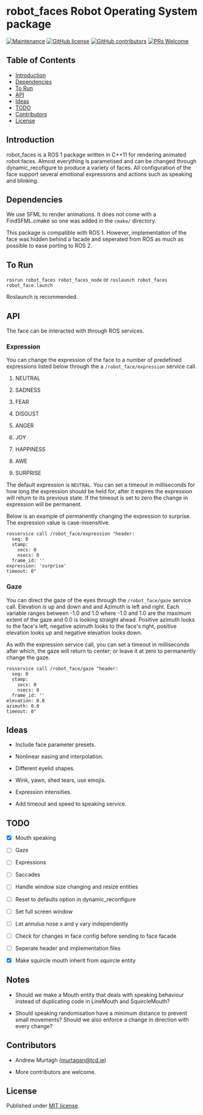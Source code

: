 # robot_faces Robot Operating System package


[![Maintenance](https://img.shields.io/badge/Maintained%3F-yes-green.svg)](https://GitHub.com/AndrewMurtagh/robot_faces/graphs/commit-activity)
[![GitHub license](https://img.shields.io/github/license/AndrewMurtagh/robot_faces.svg)](https://github.com/AndrewMurtagh/robot_faces/blob/master/LICENSE)
[![GitHub contributors](https://img.shields.io/github/contributors/AndrewMurtagh/robot_faces.svg)](https://GitHub.com/AndrewMurtagh/robot_faces/graphs/contributors/)
[![PRs Welcome](https://img.shields.io/badge/PRs-welcome-brightgreen.svg)](http://makeapullrequest.com)



## Table of Contents

- [Introduction](#introduction)
- [Dependencies](#dependencies)
- [To Run](#to-run)
- [API](#api)
- [Ideas](#ideas)
- [TODO](#todo)
- [Contributors](#contributors)
- [License](#license)


## Introduction

robot_faces is a ROS 1 package written in C++11 for rendering animated robot faces. Almost everything is parametised and can be changed through dynamic_recofigure to produce a variety of faces. All configuration of the face support several emotional expressions and actions such as speaking and blinking.


## Dependencies

We use SFML to render animations. It does not come with a FindSFML.cmake so one was added in the `cmake/` directory.

This package is compatible with ROS 1. However, implementation of the face was hidden behind a facade and seperated from ROS as much as possible to ease porting to ROS 2.


## To Run

`rosrun robot_faces robot_faces_node` or `roslaunch robot_faces robot_face.launch`

Roslaunch is recommended.


## API

The face can be interacted with through ROS services.

### Expression

You can change the expression of the face to a number of predefined expressions listed below through the a `/robot_face/expression` service call.

1. NEUTRAL

2. SADNESS

3. FEAR

4. DISGUST

5. ANGER

6. JOY

7. HAPPINESS

8. AWE

9. SURPRISE

The default expression is `NEUTRAL`. You can set a timeout in milliseconds for how long the expression should be held for, after it expires the expression will return to its previous state. If the timeout is set to zero the change in expression will be permanent.

Below is an example of permanently changing the expression to surprise. The expression value is case-insensitive.

```
rosservice call /robot_face/expression "header:
  seq: 0
  stamp:
    secs: 0
    nsecs: 0
  frame_id: ''
expression: 'surprise'
timeout: 0"
```

### Gaze

You can direct the gaze of the eyes through the `/robot_face/gaze` service call. Elevation is up and down and and Azimuth is left and right. Each variable ranges between -1.0 and 1.0 where -1.0 and 1.0 are the maximum extent of the gaze and 0.0 is looking straight ahead. Positive azimuth looks to the face's left, negative azimuth looks to the face's right, positive elevation looks up and negative elevation looks down.

As with the expression service call, you can set a timeout in milliseconds after which, the gaze will return to center; or leave it at zero to permanently change the gaze.

```
rosservice call /robot_face/gaze "header:
  seq: 0
  stamp:
    secs: 0
    nsecs: 0
  frame_id: ''
elevation: 0.0
azimuth: 0.0
timeout: 0"
```

## Ideas

- Include face parameter presets.

- Nonlinear easing and interpolation.

- Different eyelid shapes.

- Wink, yawn, shed tears, use emojis.

- Expression intensities.

- Add timeout and speed to speaking service.

## TODO

- [x] Mouth speaking

- [ ] Gaze

- [ ] Expressions

- [ ] Saccades

- [ ] Handle window size changing and resize entities

- [ ] Reset to defaults option in dynamic_reconfigure

- [ ] Set full screen window

- [ ] Let annulus nose x and y vary independently

- [ ] Check for changes in face config before sending to face facade

- [ ] Seperate header and implementation files

- [x] Make squircle mouth inherit from squircle entity

## Notes

- Should we make a Mouth entity that deals with speaking behaviour instead of duplicating code in LineMouth and SquircleMouth?

- Should speaking randomisation have a minimum distance to prevent small movements? Should we also enforce a change in direction with every change?

## Contributors

- Andrew Murtagh (murtagan@tcd.ie)

- More contributors are welcome.

## License

Published under [MIT license](LICENSE).

